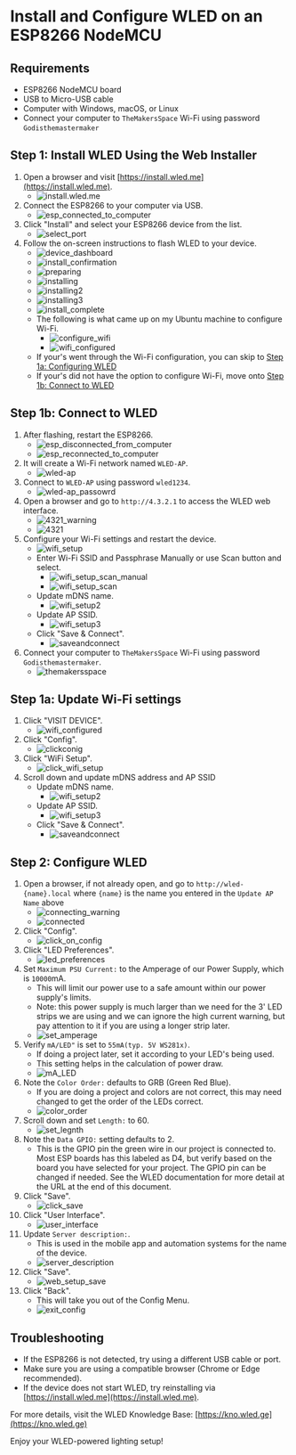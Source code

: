 # Install and Configure WLED on an ESP8266 NodeMCU

## Requirements

- ESP8266 NodeMCU board
- USB to Micro-USB cable
- Computer with Windows, macOS, or Linux
- Connect your computer to `TheMakersSpace` Wi-Fi using password `Godisthemastermaker`

## Step 1: Install WLED Using the Web Installer

1. Open a browser and visit [https://install.wled.me](https://install.wled.me).
   - ![install.wled.me](./images/install.wled.me.png)
2. Connect the ESP8266 to your computer via USB.
   - ![esp_connected_to_computer](./images/esp8266_connected_to_pc.jpg)
3. Click "Install" and select your ESP8266 device from the list.
   - ![select_port](./images/select.port.png)
4. Follow the on-screen instructions to flash WLED to your device.
   - ![device_dashboard](./images/device_dashboard.png)
   - ![install_confirmation](./images/install_confirmation.png)
   - ![preparing](./images/preparing.png)
   - ![installing](./images/installing.png)
   - ![installing2](./images/installing2.png)
   - ![installing3](./images/installing3.png)
   - ![install_complete](./images/install_complete.png)
   - The following is what came up on my Ubuntu machine to configure Wi-Fi.
     - ![configure_wifi](./images/configure_wifi.png)
     - ![wifi_configured](./images/wifi_configured.png)
   - If your's went through the Wi-Fi configuration, you can skip to [Step 1a: Configuring WLED](#step-1a-configuring-wled)
   - If your's did not have the option to configure Wi-Fi, move onto [Step 1b: Connect to WLED](#step-1b-connect-to-wled)

## Step 1b: Connect to WLED

1. After flashing, restart the ESP8266.
   - ![esp_disconnected_from_computer](./images/esp8266_disconnected_from_pc.jpg)
   - ![esp_reconnected_to_computer](./images/esp8266_reconnected_to_pc.jpg)
2. It will create a Wi-Fi network named `WLED-AP`.
   - ![wled-ap](./images/wled-ap.png)
3. Connect to `WLED-AP` using password `wled1234`.
   - ![wled-ap_passowrd](./images/wled-ap_password.png)
4. Open a browser and go to `http://4.3.2.1` to access the WLED web interface.
   - ![4321_warning](./images/4321_warning.png)
   - ![4321](./images/4321.png)
5. Configure your Wi-Fi settings and restart the device.
   - ![wifi_setup](./images/wifi_setup.png)
   - Enter Wi-Fi SSID and Passphrase Manually or use Scan button and select.
     - ![wifi_setup_scan_manual](./images/wifi_setup_manual.png)
     - ![wifi_setup_scan](./images/wifi_setup_scan.png)
   - Update mDNS name.
     - ![wifi_setup2](./images/wifi_setup2.png)
   - Update AP SSID.
     - ![wifi_setup3](./images/wifi_setup3.png)
   - Click "Save & Connect".
     - ![saveandconnect](./images/saveandconnect.png)
6. Connect your computer to `TheMakersSpace` Wi-Fi using password `Godisthemastermaker`.
   - ![themakersspace](./images/themakersspace.png)

## Step 1a: Update Wi-Fi settings

1. Click "VISIT DEVICE".
   - ![wifi_configured](./images/wifi_configured.png)
2. Click "Config".
   - ![clickconig](./images/clickconfig.png)
3. Click "WiFi Setup".
   - ![click_wifi_setup](./images/click_wifi_setup.png)
4. Scroll down and update mDNS address and AP SSID
   - Update mDNS name.
     - ![wifi_setup2](./images/wifi_setup2.png)
   - Update AP SSID.
     - ![wifi_setup3](./images/wifi_setup3.png)
   - Click "Save & Connect".
     - ![saveandconnect](./images/saveandconnect.png)

## Step 2: Configure WLED

1. Open a browser, if not already open, and go to `http://wled-{name}.local` where `{name}` is the name you entered in the `Update AP Name` above
   - ![connecting_warning](./images/connecting_warning.png)
   - ![connected](./images/connected.png)
2. Click "Config".
   - ![click_on_config](./images/click_on_config.png)
3. Click "LED Preferences".
   - ![led_preferences](./images/led_preferences.png)
4. Set `Maximum PSU Current:` to the Amperage of our Power Supply, which is `10000`mA.
   - This will limit our power use to a safe amount within our power supply's limits.
   - Note: this power supply is much larger than we need for the 3' LED strips we are using and we can ignore the high current warning, but pay attention to it if you are using a longer strip later.
   - ![set_amperage](./images/set_amperage.png)
5. Verify `mA/LED"` is set to `55mA(typ. 5V WS281x)`.
   - If doing a project later, set it according to your LED's being used.
   - This setting helps in the calculation of power draw.
   - ![mA_LED](./images/mA_LED.png)
6. Note the `Color Order:` defaults to GRB (Green Red Blue).
   - If you are doing a project and colors are not correct, this may need changed to get the order of the LEDs correct.
   - ![color_order](./images/color_order.png)
7. Scroll down and set `Length:` to 60.
   - ![set_legnth](./images/set_length.png)
8. Note the `Data GPIO:` setting defaults to 2.
   - This is the GPIO pin the green wire in our project is connected to.  Most ESP boards has this labeled as D4, but verify based on the board you have selected for your project.  The GPIO pin can be changed if needed. See the WLED documentation for more detail at the URL at the end of this document.
9. Click "Save".
   - ![click_save](./images/click_save.png)
10. Click "User Interface".
    - ![user_interface](./images/user_interface.png)
11. Update `Server description:`.
    - This is used in the mobile app and automation systems for the name of the device.
    - ![server_description](./images/server_description.png)
12. Click "Save".
    - ![web_setup_save](./images/web_setup_save.png)
13. Click "Back".
    - This will take you out of the Config Menu.
    - ![exit_config](./images/exit_config.png)

## Troubleshooting

- If the ESP8266 is not detected, try using a different USB cable or port.
- Make sure you are using a compatible browser (Chrome or Edge recommended).
- If the device does not start WLED, try reinstalling via [https://install.wled.me](https://install.wled.me).

For more details, visit the WLED Knowledge Base: [https://kno.wled.ge](https://kno.wled.ge)

Enjoy your WLED-powered lighting setup!
